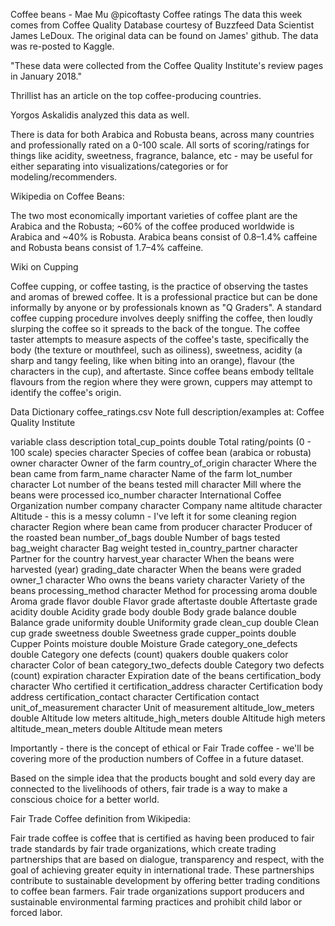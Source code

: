 Coffee beans - Mae Mu @picoftasty
Coffee ratings
The data this week comes from Coffee Quality Database courtesy of Buzzfeed Data Scientist James LeDoux. The original data can be found on James' github. The data was re-posted to Kaggle.

"These data were collected from the Coffee Quality Institute's review pages in January 2018."

Thrillist has an article on the top coffee-producing countries.

Yorgos Askalidis analyzed this data as well.

There is data for both Arabica and Robusta beans, across many countries and professionally rated on a 0-100 scale. All sorts of scoring/ratings for things like acidity, sweetness, fragrance, balance, etc - may be useful for either separating into visualizations/categories or for modeling/recommenders.

Wikipedia on Coffee Beans:

The two most economically important varieties of coffee plant are the Arabica and the Robusta; ~60% of the coffee produced worldwide is Arabica and ~40% is Robusta. Arabica beans consist of 0.8–1.4% caffeine and Robusta beans consist of 1.7–4% caffeine.

Wiki on Cupping

Coffee cupping, or coffee tasting, is the practice of observing the tastes and aromas of brewed coffee. It is a professional practice but can be done informally by anyone or by professionals known as "Q Graders". A standard coffee cupping procedure involves deeply sniffing the coffee, then loudly slurping the coffee so it spreads to the back of the tongue. The coffee taster attempts to measure aspects of the coffee's taste, specifically the body (the texture or mouthfeel, such as oiliness), sweetness, acidity (a sharp and tangy feeling, like when biting into an orange), flavour (the characters in the cup), and aftertaste. Since coffee beans embody telltale flavours from the region where they were grown, cuppers may attempt to identify the coffee's origin.

Data Dictionary
coffee_ratings.csv
Note full description/examples at: Coffee Quality Institute

variable	class	description
total_cup_points	double	Total rating/points (0 - 100 scale)
species	character	Species of coffee bean (arabica or robusta)
owner	character	Owner of the farm
country_of_origin	character	Where the bean came from
farm_name	character	Name of the farm
lot_number	character	Lot number of the beans tested
mill	character	Mill where the beans were processed
ico_number	character	International Coffee Organization number
company	character	Company name
altitude	character	Altitude - this is a messy column - I've left it for some cleaning
region	character	Region where bean came from
producer	character	Producer of the roasted bean
number_of_bags	double	Number of bags tested
bag_weight	character	Bag weight tested
in_country_partner	character	Partner for the country
harvest_year	character	When the beans were harvested (year)
grading_date	character	When the beans were graded
owner_1	character	Who owns the beans
variety	character	Variety of the beans
processing_method	character	Method for processing
aroma	double	Aroma grade
flavor	double	Flavor grade
aftertaste	double	Aftertaste grade
acidity	double	Acidity grade
body	double	Body grade
balance	double	Balance grade
uniformity	double	Uniformity grade
clean_cup	double	Clean cup grade
sweetness	double	Sweetness grade
cupper_points	double	Cupper Points
moisture	double	Moisture Grade
category_one_defects	double	Category one defects (count)
quakers	double	quakers
color	character	Color of bean
category_two_defects	double	Category two defects (count)
expiration	character	Expiration date of the beans
certification_body	character	Who certified it
certification_address	character	Certification body address
certification_contact	character	Certification contact
unit_of_measurement	character	Unit of measurement
altitude_low_meters	double	Altitude low meters
altitude_high_meters	double	Altitude high meters
altitude_mean_meters	double	Altitude mean meters

Importantly - there is the concept of ethical or Fair Trade coffee - we'll be covering more of the production numbers of Coffee in a future dataset.

Based on the simple idea that the products bought and sold every day are connected to the livelihoods of others, fair trade is a way to make a conscious choice for a better world.

Fair Trade Coffee definition from Wikipedia:

Fair trade coffee is coffee that is certified as having been produced to fair trade standards by fair trade organizations, which create trading partnerships that are based on dialogue, transparency and respect, with the goal of achieving greater equity in international trade. These partnerships contribute to sustainable development by offering better trading conditions to coffee bean farmers. Fair trade organizations support producers and sustainable environmental farming practices and prohibit child labor or forced labor.
